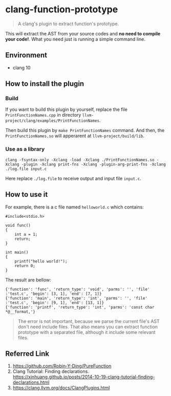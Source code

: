 # clang-function-prototype
>A clang's plugin to extract function's prototype.

This will extract the AST from your source codes and **no need to compile your code!**. 
What you need just is running a simple command line.

## Environment
- clang 10

## How to install the plugin
### Build
If you want to build this plugin by yourself, replace the file `PrintFunctionNames.cpp` in directory `llvm-project/clang/examples/PrintFunctionNames`.

Then build this plugin by `make PrintFunctionNames` command. And then, the `PrintFunctionNames.so` will apperarent at `llvm-project/build/lib`.

### Use as a library

`clang -fsyntax-only -Xclang -load -Xclang ./PrintFunctionNames.so -Xclang -plugin -Xclang print-fns -Xclang -plugin-arg-print-fns -Xclang ./log.file input.c
`

Here replace `./log.file` to receive output and input file `input.c`.

## How to use it
For example, there is a c file named `helloworld.c` which contains:
```
#include<stdio.h>

void func()
{
	int a = 1;
	return;
}

int main()
{
	printf("hello world!");
	return 0;
}
```


The result are bellow:
```
{'function': 'func', 'return_type': 'void', 'parms': '', 'file' :'test.c', 'begin': [3, 1], 'end': [7, 1]}
{'function': 'main', 'return_type': 'int', 'parms': '', 'file' :'test.c', 'begin': [9, 1], 'end': [13, 1]}
{'function': 'printf', 'return_type': 'int', 'parms': 'const char *@__format,'}
```
>The error is not important, because we parse the current file's AST don't need include files. That also means you can extract function prototype with a separated file, although it include some relevant files.

        
## Referred Link
1. https://github.com/Robin-Y-Ding/PureFunction
2. Clang Tutorial: Finding declarations. https://xinhuang.github.io/posts/2014-10-19-clang-tutorial-finding-declarations.html
3. https://clang.llvm.org/docs/ClangPlugins.html

